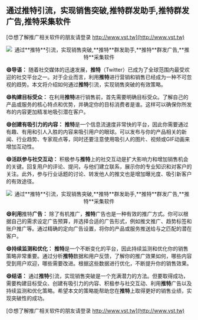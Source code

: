 ## **通过**推特**引流，实现销售突破,**推特**群发助手,**推特**群发广告,**推特**采集软件**

[😍想了解推广相关软件的朋友请登录 http://www.vst.tw](http://www.vst.tw)

 <center><img src="https://vst.tw/MP4/tuiguang/png/5.png" alt="通过**推特**引流，实现销售突破,**推特**群发助手,**推特**群发广告,**推特**采集软件"></center>

**😄导语：**
随着社交媒体的迅速发展，**推特**（Twitter）已成为了全球范围内最受欢迎的社交平台之一。对于企业而言，利用**推特**进行营销和销售已经成为一种不可忽视的趋势。本文将介绍如何通过**推特**引流，实现销售突破的有效策略。

**😄构建目标受众：**
在利用**推特**进行销售前，首先需要明确目标受众。了解自己的产品或服务的核心特点和优势，并确定你的目标消费者是谁。这样可以确保你所发布的内容更加精准地吸引潜在客户。

**😄创建有吸引力的内容：**
**推特**是一个信息流速度非常快的平台，因此你需要通过有趣、有用和引人入胜的内容来吸引用户的眼球。可以发布与你的产品相关的新闻、行业趋势、专家观点等，同时还要注意使用吸引人的图片、视频或GIF动画来增加互动性。

**😄活跃参与社交互动：**
积极参与**推特**上的社交互动是扩大影响力和增加销售机会的关键。回复用户的评论、提问，与他们建立联系，展示你的专业知识和对客户的关注。此外，参与行业话题的讨论、转发他人的推文也是增加曝光度、吸引新客户的有效途径。

 <center><img src="https://vst.tw/MP4/tuiguang/png/0.png" alt="通过**推特**引流，实现销售突破,**推特**群发助手,**推特**群发广告,**推特**采集软件"></center>

**😄利用**推特**广告：**
除了有机推广，**推特**广告也是一种有效的推广方式。你可以根据自己的需求设定广告预算，并选择合适的广告形式，例如推文推广、趋势标签和账户推广等。通过精确的定向广告设置，将你的产品或服务推送给与之匹配的潜在客户。

**😄持续监测和优化：**
**推特**是一个不断变化的平台，因此持续监测和优化你的销售策略非常重要。通过分析**推特**数据和用户反馈，了解你的推广效果如何，哪些内容受到用户欢迎，哪些需要改进。根据这些数据进行优化，不断提升你的销售效果。

**😄结语：**
通过**推特**引流，实现销售突破是一个充满潜力的方法。但要取得成功，需要构建目标受众、创建有吸引力的内容、积极参与社交互动、利用**推特**广告以及持续监测和优化策略。希望本文的策略能帮助您在**推特**上取得更好的销售业绩，实现突破性的成功。

[😍想了解推广相关软件的朋友请登录 http://www.vst.tw](http://www.vst.tw)




